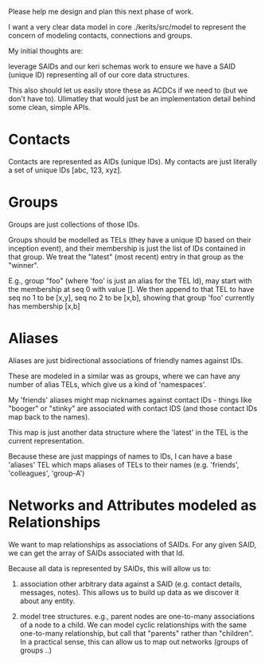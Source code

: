 Please help me design and plan this next phase of work.

I want a very clear data model in core ./kerits/src/model to represent the concern of modeling contacts, connections and groups.

My initial thoughts are:

leverage SAIDs and our keri schemas work to ensure we have a SAID (unique ID) representing all of our core data structures.

This also should let us easily store these as ACDCs if we need to (but we don't have to). Ulimatley that would just be an implementation detail behind some clean, simple APIs.

# Contacts

Contacts are represented as AIDs (unique IDs). 
My contacts are just literally a set of unique IDs [abc, 123, xyz].

# Groups

Groups are just collections of those IDs. 

Groups should be modelled as TELs (they have a unique ID based on their inception event), and their membership is just the list of IDs contained in that group. We treat the "latest" (most recent) entry in that group as the "winner". 

E.g., group "foo" (where 'foo' is just an alias for the TEL Id), may start with the membership at seq 0 with value [].
We then append to that TEL to have seq no 1 to be [x,y], seq no 2 to be [x,b], showing that group 'foo' currently has membership [x,b]

# Aliases

Aliases are just bidirectional associations of friendly names against IDs.

These are modeled in a similar was as groups, where we can have any number of alias TELs, which give us a kind of 'namespaces'.

My 'friends' aliases might map nicknames against contact IDs - things like "booger" or "stinky" are associated with contact IDS (and those contact IDs map back to the names).

This map is just another data structure where the 'latest' in the TEL is the current representation.

Because these are just mappings of names to IDs, I can have a base 'aliases' TEL which maps aliases of TELs to their names (e.g. 'friends', 'colleagues', 'group-A')

# Networks and Attributes modeled as Relationships

We want to map relationships as associations of SAIDs. For any given SAID, we can get the array of SAIDs associated with that Id.

Because all data is represented by SAIDs, this will allow us to:

1. association other arbitrary data against a SAID (e.g. contact details, messages, notes). This allows us to build up data as we discover it about any entity.

2. model tree structures. e.g., parent nodes are one-to-many associations of a node to a child. We can model cyclic relationships with the same one-to-many relationship, but call that "parents" rather than "children". In a practical sense, this can allow us to map out networks (groups of groups ..)

